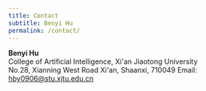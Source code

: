 ```yaml
---
title: Contact
subtitle: Benyi Hu
permalink: /contact/
---
```

**Benyi Hu**  
College of Artificial Intelligence, Xi'an Jiaotong University  
No.28, Xianning West Road 
Xi'an, Shaanxi, 710049
Email: [hby0906@stu.xjtu.edu.cn](mailto:hby0906@stu.xjtu.edu.cn)  
